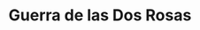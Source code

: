 ﻿---
title: "Guerra de las Dos Rosas"
permalink: periodes_590.html
layout: periode
dataInici: 1455
dataFi: 1485
sidebar: periodes
pares:
  - 299:
    title: "Islas Británicas"
    dataInici: "(1066)"
    dataFi: "(1500)"

fills:
  - 591:
    title: "Primera Batalla de St. Albans"
    dataInici: "(1455-05-22)"

  - 815:
    title: "Batalla de Blore Heath"
    dataInici: "(1459-09-23)"

  - 894:
    title: "Batalla de Wakefield"
    dataInici: "(1460-12-30)"

  - 816:
    title: "Batalla de Mortimer's Cross"
    dataInici: "(1461-02-02)"

  - 592:
    title: "Segunda Batalla de St. Albans"
    dataInici: "(1461-02-17)"

  - 817:
    title: "Batalla de Towton"
    dataInici: "(1461-03-29)"

  - 818:
    title: "Batalla de Edgecote Moor"
    dataInici: "(1469-07-26)"

  - 819:
    title: "Batalla de Barnet"
    dataInici: "(1471-04-14)"

  - 820:
    title: "Batalla de Tewkesbury"
    dataInici: "(1471-05-04)"

  - 812:
    title: "Batalla de Bosworth"
    dataInici: "(1485-08-22)"

  - 821:
    title: "Batalla de Stoke Field"
    dataInici: "(1487-06-16)"

jocsPrincipals:
  - title: "Kingmaker"
    bggId: 987
    dataInici: 
    dataFi: 

  - title: "Wars of the Roses: Lancaster vs. York"
    bggId: 58936
    dataInici: 
    dataFi: 

  - title: "Crown of Roses"
    bggId: 36480
    dataInici: 
    dataFi: 

  - title: "Richard III: The Wars of the Roses"
    bggId: 25277
    dataInici: 
    dataFi: 

  - title: "The Cousins' War"
    bggId: 224133
    dataInici: 
    dataFi: 

jocsEscenaris:
jocsEpoca:
jocsEpocaEscenaris:
---
